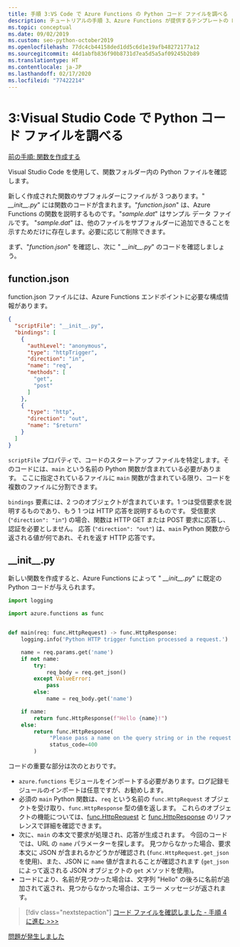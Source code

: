 ```yaml
---
title: 手順 3:VS Code で Azure Functions の Python コード ファイルを調べる
description: チュートリアルの手順 3、Azure Functions が提供するテンプレートの Python コードを理解する。
ms.topic: conceptual
ms.date: 09/02/2019
ms.custom: seo-python-october2019
ms.openlocfilehash: 77dc4cb44158ded1dd5c6d1e19afb48272177a12
ms.sourcegitcommit: 44d1abfb836f90b8731d7ea5d5a5af09245b2b89
ms.translationtype: HT
ms.contentlocale: ja-JP
ms.lasthandoff: 02/17/2020
ms.locfileid: "77422214"
---
```

# <a name="3-examine-the-python-code-files-in-visual-studio-code"></a>3:Visual Studio Code で Python コード ファイルを調べる

[前の手順: 関数を作成する](tutorial-vs-code-serverless-python-02.md)

Visual Studio Code を使用して、関数フォルダー内の Python ファイルを確認します。

新しく作成された関数のサブフォルダーにファイルが 3 つあります。" *\_\_init\_\_.py*" には関数のコードが含まれます。"*function.json*" は、Azure Functions の関数を説明するものです。"*sample.dat*" はサンプル データ ファイルです。 "*sample.dat*" は、他のファイルをサブフォルダーに追加できることを示すためだけに存在します。必要に応じて削除できます。

まず、"*function.json*" を確認し、次に " *\_\_init\_\_.py*" のコードを確認しましょう。

## <a name="functionjson"></a>function.json

function.json ファイルには、Azure Functions エンドポイントに必要な構成情報があります。

```json
{
  "scriptFile": "__init__.py",
  "bindings": [
    {
      "authLevel": "anonymous",
      "type": "httpTrigger",
      "direction": "in",
      "name": "req",
      "methods": [
        "get",
        "post"
      ]
    },
    {
      "type": "http",
      "direction": "out",
      "name": "$return"
    }
  ]
}
```

`scriptFile` プロパティで、コードのスタートアップ ファイルを特定します。そのコードには、`main` という名前の Python 関数が含まれている必要があります。 ここに指定されているファイルに `main` 関数が含まれている限り、コードを複数のファイルに分割できます。

`bindings` 要素には、2 つのオブジェクトが含まれています。1 つは受信要求を説明するものであり、もう 1 つは HTTP 応答を説明するものです。 受信要求 (`"direction": "in"`) の場合、関数は HTTP GET または POST 要求に応答し、認証を必要としません。 応答 (`"direction": "out"`) は、`main` Python 関数から返される値が何であれ、それを返す HTTP 応答です。

## <a name="__init__py"></a>\_\_init\_\_.py

新しい関数を作成すると、Azure Functions によって " *\_\_init\_\_.py*" に既定の Python コードが与えられます。

```python
import logging

import azure.functions as func


def main(req: func.HttpRequest) -> func.HttpResponse:
    logging.info('Python HTTP trigger function processed a request.')

    name = req.params.get('name')
    if not name:
        try:
            req_body = req.get_json()
        except ValueError:
            pass
        else:
            name = req_body.get('name')

    if name:
        return func.HttpResponse(f"Hello {name}!")
    else:
        return func.HttpResponse(
             "Please pass a name on the query string or in the request body",
             status_code=400
        )
```

コードの重要な部分は次のとおりです。

- `azure.functions` モジュールをインポートする必要があります。ログ記録モジュールのインポートは任意ですが、お勧めします。
- 必須の `main` Python 関数は、`req` という名前の `func.HttpRequest` オブジェクトを受け取り、`func.HttpResponse` 型の値を返します。 これらのオブジェクトの機能については、[func.HttpRequest](/python/api/azure-functions/azure.functions.httprequest?view=azure-python) と [func.HttpResponse](/python/api/azure-functions/azure.functions.httpresponse?view=azure-python) のリファレンスで詳細を確認できます。
- 次に、`main` の本文で要求が処理され、応答が生成されます。 今回のコードでは、URL の `name` パラメーターを探します。 見つからなかった場合、要求本文に JSON が含まれるかどうかが確認され (`func.HttpRequest.get_json` を使用)、また、JSON に `name` 値が含まれることが確認されます (`get_json` によって返される JSON オブジェクトの `get` メソッドを使用)。
- コードにより、名前が見つかった場合は、文字列 "Hello" の後ろに名前が追加されて返され、見つからなかった場合は、エラー メッセージが返されます。

> [!div class="nextstepaction"]
> [コード ファイルを確認しました - 手順 4 に進む >>>](tutorial-vs-code-serverless-python-04.md)

[問題が発生しました](https://www.research.net/r/PWZWZ52?tutorial=vscode-functions-python&step=03-examine-code-files)
